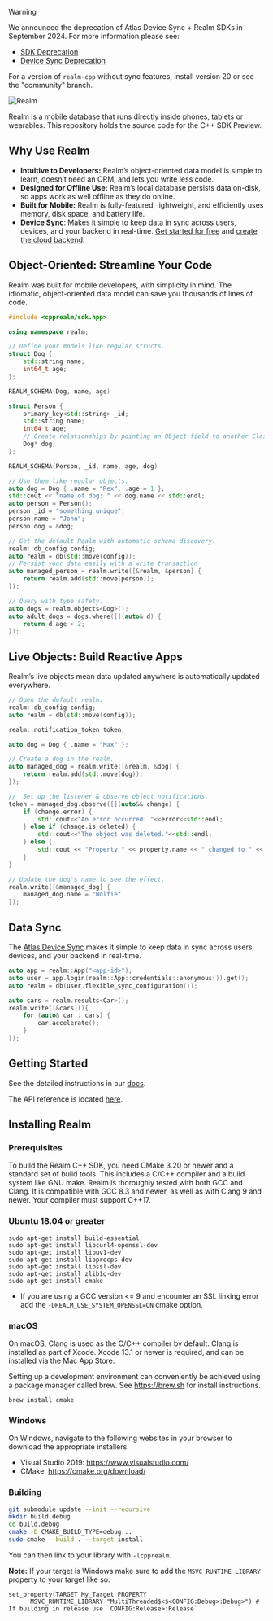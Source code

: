 > [!WARNING]
> We announced the deprecation of Atlas Device Sync + Realm SDKs in September 2024. For more information please see:
> - [SDK Deprecation](https://www.mongodb.com/docs/atlas/device-sdks/device-sdk-deprecation)
> - [Device Sync Deprecation](https://www.mongodb.com/docs/atlas/app-services/sync/device-sync-deprecation)
>
> For a version of `realm-cpp` without sync features, install version 20 or see the "community" branch.


![Realm](./logo.png)

Realm is a mobile database that runs directly inside phones, tablets or wearables.
This repository holds the source code for the C++ SDK Preview.

## Why Use Realm

* **Intuitive to Developers:** Realm’s object-oriented data model is simple to learn, doesn’t need an ORM, and lets you write less code.
* **Designed for Offline Use:** Realm’s local database persists data on-disk, so apps work as well offline as they do online.
* **Built for Mobile:** Realm is fully-featured, lightweight, and efficiently uses memory, disk space, and battery life.
* **[Device Sync](https://www.mongodb.com/docs/atlas/app-services/sync/)**: Makes it simple to keep data in sync across users, devices, and your backend in real-time. [Get started for free](https://www.mongodb.com/docs/realm/sdk/cpp/sync/) and [create the cloud backend](http://mongodb.com/realm/register?utm_medium=github_atlas_CTA&utm_source=realm_cpp_github).

## Object-Oriented: Streamline Your Code

Realm was built for mobile developers, with simplicity in mind. The idiomatic, object-oriented data model can save you thousands of lines of code.

```cpp
#include <cpprealm/sdk.hpp>

using namespace realm;

// Define your models like regular structs.
struct Dog {
    std::string name;
    int64_t age;
};

REALM_SCHEMA(Dog, name, age)

struct Person {
    primary_key<std::string> _id;
    std::string name;
    int64_t age;
    // Create relationships by pointing an Object field to another Class
    Dog* dog;
};

REALM_SCHEMA(Person, _id, name, age, dog)

// Use them like regular objects.
auto dog = Dog { .name = "Rex", .age = 1 };
std::cout << "name of dog: " << dog.name << std::endl;
auto person = Person();
person._id = "something unique";
person.name = "John";
person.dog = &dog;

// Get the default Realm with automatic schema discovery.
realm::db_config config;
auto realm = db(std::move(config));
// Persist your data easily with a write transaction
auto managed_person = realm.write([&realm, &person] {
    return realm.add(std::move(person));
});

// Query with type safety.
auto dogs = realm.objects<Dog>();
auto adult_dogs = dogs.where([](auto& d) {
    return d.age > 2;
});
```
## Live Objects: Build Reactive Apps
Realm’s live objects mean data updated anywhere is automatically updated everywhere.
```cpp
// Open the default realm.
realm::db_config config;
auto realm = db(std::move(config));

realm::notification_token token;

auto dog = Dog { .name = "Max" };

// Create a dog in the realm.
auto managed_dog = realm.write([&realm, &dog] {
    return realm.add(std::move(dog));
});

//  Set up the listener & observe object notifications.
token = managed_dog.observe([](auto&& change) {
    if (change.error) {
        std::cout<<"An error occurred: "<<error<<std::endl;
    } else if (change.is_deleted) {
        std::cout<<"The object was deleted."<<std::endl;
    } else {
        std::cout << "Property " << property.name << " changed to " << property.new_value << std::endl;
    }
}

// Update the dog's name to see the effect.
realm.write([&managed_dog] {
    managed_dog.name = "Wolfie"
});
```

## Data Sync
The [Atlas Device Sync](https://www.mongodb.com/atlas/app-services/device-sync) makes it simple to keep data in sync across users, devices, and your backend in real-time.
```cpp
auto app = realm::App("<app-id>");
auto user = app.login(realm::App::credentials::anonymous()).get();
auto realm = db(user.flexible_sync_configuration());

auto cars = realm.results<Car>();
realm.write([&cars](){
    for (auto& car : cars) {
        car.accelerate();
    }
});
```

## Getting Started

See the detailed instructions in our [docs](https://www.mongodb.com/docs/atlas/device-sdks/sdk/cpp/).

The API reference is located [here](https://www.mongodb.com/docs/realm-sdks/cpp/latest/).

## Installing Realm

### Prerequisites

To build the Realm C++ SDK, you need CMake 3.20 or newer and a standard set of build tools.
This includes a C/C++ compiler and a build system like GNU make. Realm is thoroughly tested with both GCC and Clang.
It is compatible with GCC 8.3 and newer, as well as with Clang 9 and newer. Your compiler must support C++17.

### Ubuntu 18.04 or greater

    sudo apt-get install build-essential
    sudo apt-get install libcurl4-openssl-dev
    sudo apt-get install libuv1-dev
    sudo apt-get install libprocps-dev
    sudo apt-get install libssl-dev
    sudo apt-get install zlib1g-dev
    sudo apt-get install cmake

- If you are using a GCC version <= 9 and encounter an SSL linking error add the `-DREALM_USE_SYSTEM_OPENSSL=ON` cmake option.

### macOS

On macOS, Clang is used as the C/C++ compiler by default. Clang is installed
as part of Xcode. Xcode 13.1 or newer is required, and can be installed via
the Mac App Store.

Setting up a development environment can conveniently be achieved using a
package manager called brew. See https://brew.sh for install instructions.

    brew install cmake

### Windows

On Windows, navigate to the following websites in your browser
to download the appropriate installers.

- Visual Studio 2019: https://www.visualstudio.com/
- CMake: https://cmake.org/download/


### Building

```sh
git submodule update --init --recursive
mkdir build.debug
cd build.debug
cmake -D CMAKE_BUILD_TYPE=debug ..
sudo cmake --build . --target install
```

You can then link to your library with `-lcpprealm`.

<b>Note:</b> If your target is Windows make sure to add the `MSVC_RUNTIME_LIBRARY` property to your target like so:
```
set_property(TARGET My_Target PROPERTY
      MSVC_RUNTIME_LIBRARY "MultiThreaded$<$<CONFIG:Debug>:Debug>") # If building in release use `CONFIG:Release>:Release`
```

<img style="width: 0px; height: 0px;" src="https://3eaz4mshcd.execute-api.us-east-1.amazonaws.com/prod?s=https://github.com/realm/realm-cocoa#README.md">

